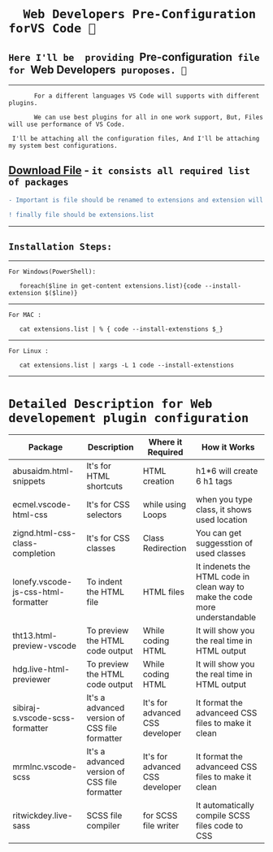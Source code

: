 
# `  Web Developers Pre-Configuration forVS Code 💯`

## `Here I'll be  providing `Pre-configuration`  file  for  `Web Developers` puroposes. 🤤`

---

```
       For a different languages VS Code will supports with different plugins.

       We can use best plugins for all in one work support, But, Files will use performance of VS Code.
```

```
 I'll be attaching all the configuration files, And I'll be attaching my system best configurations.
```

## <a href="[../../../Configs/extensions-web.list](https://github.com/SURESH-BABU-G/VS_code_master-tutorial/blob/main/Content/Configs/extensions-web.list)" download="extensions.list">Download File</a> - `it consists all required list of packages`

```diff
- Important is file should be renamed to extensions and extension will be .list (if it is not with same name)

! finally file should be extensions.list
```

---
 ## `Installation Steps:` 
***
``` For Windows(PowerShell): ```
 ```code
    foreach($line in get-content extensions.list){code --install-extension $($line)}
 ```
***
```For MAC :```
```code
   cat extensions.list | % { code --install-extenstions $_}
````
***
```For Linux :```

``` code
   cat extensions.list | xargs -L 1 code --install-extenstions 
```
***

# `Detailed Description for Web developement plugin configuration`

| Package                | Description             | Where it Required | How it Works               |
| ---------------------- | ----------------------- | ----------------- | -------------------------- |
| abusaidm.html-snippets | It's for HTML shortcuts | HTML creation     | h1*6 will create 6 h1 tags |
|ecmel.vscode-html-css| It's for CSS selectors | while using Loops | when you type class, it shows used location |
|zignd.html-css-class-completion | It's for CSS classes | Class Redirection | You can get suggesstion of used classes |
|lonefy.vscode-js-css-html-formatter| To indent the HTML file | HTML files | It indenets the HTML code in clean way to make the code more understandable |
|tht13.html-preview-vscode| To preview the HTML code output | While coding HTML | It will show you the real time in HTML output |
|hdg.live-html-previewer| To preview the HTML code output | While coding HTML | It will show you the real time in HTML output |
|sibiraj-s.vscode-scss-formatter| It's a advanced version of CSS file formatter | It's for advanced CSS developer | It format the advanceed CSS files to make it clean |
|mrmlnc.vscode-scss| It's a advanced version of CSS file formatter | It's for advanced CSS developer | It format the advanceed CSS files to make it clean |
|ritwickdey.live-sass| SCSS file compiler | for SCSS file writer | It automatically compile SCSS files code to CSS |